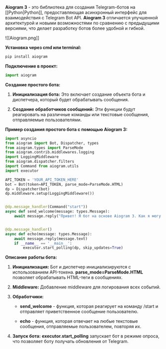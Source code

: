 **Aiogram 3** - это библиотека для создания Telegram-ботов на [[Python|Python]], предоставляющая асинхронный интерфейс для взаимодействия с Telegram Bot API. **Aiogram 3** отличается улучшенной архитектурой и новыми возможностями по сравнению с предыдущими версиями, что делает разработку ботов более удобной и гибкой.

![[Aiogram.png]]

**Установка через cmd или terminal:**

```Python
pip install aiogram
```

**Подключение в проект:**

```Python
import aiogram
```

**Создание простого бота:**

1. **Инициализация бота:** Это включает создание объекта бота и диспетчера, который будет обрабатывать сообщения.
    
2. **Создание обработчиков сообщений:** Эти функции будут реагировать на различные команды или текстовые сообщения, отправляемые пользователями.
    

**Пример создания простого бота с помощью Aiogram 3:**

```Python
import asyncio 
from aiogram import Bot, Dispatcher, types 
from aiogram.types import ParseMode 
from aiogram.contrib.middlewares.logging 
import LoggingMiddleware 
from aiogram.dispatcher.filters 
import Command from aiogram.utils 
import executor  

API_TOKEN = 'YOUR_API_TOKEN_HERE'
bot = Bot(token=API_TOKEN, parse_mode=ParseMode.HTML)
dp = Dispatcher(bot) 
dp.middleware.setup(LoggingMiddleware())


@dp.message_handler(Command("start"))
async def send_welcome(message: types.Message):     
	await message.reply("Привет! Я бот на основе Aiogram 3. Как я могу помочь вам сегодня?")


@dp.message_handler() 
async def echo(message: types.Message):
	await message.reply(message.text)
	if __name__ == '__main__':
		executor.start_polling(dp, skip_updates=True)
```

**Описание работы бота:**

1. **Инициализация:** Бот и диспетчер инициализируются с использованием API-токена. **parse_mode=ParseMode.HTML** позволяет обрабатывать HTML-теги в сообщениях.
    
2. **Middleware:** Добавление middleware для логирования всех событий.
    
3. **Обработчики:**
    
    - **send_welcome** - функция, которая реагирует на команду /start и отправляет приветственное сообщение пользователю.
    
    - **echo** - функция, которая отвечает на любые текстовые сообщения, отправляемые пользователем, повторяя их.

1. **Запуск бота:** **executor.start_polling** запускает бот в режиме опроса, что позволяет боту получать обновления от Telegram.